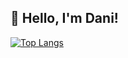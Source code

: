 
## 🚀 Hello, I'm Dani!



[![Top Langs](https://github-readme-stats.vercel.app/api/top-langs/?username=Dbp2401&layout=donut-vertical&theme=dark#gh-dark-mode-only)](https://github.com/Dbp2401/github-readme-stats)


